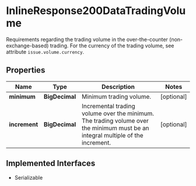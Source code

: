 

# InlineResponse200DataTradingVolume

Requirements regarding the trading volume in the over-the-counter (non-exchange-based) trading. For the currency of the trading volume, see attribute `issue.volume.currency`.

## Properties

Name | Type | Description | Notes
------------ | ------------- | ------------- | -------------
**minimum** | **BigDecimal** | Minimum trading volume. |  [optional]
**increment** | **BigDecimal** | Incremental trading volume over the minimum. The trading volume over the minimum must be an integral multiple of the increment. |  [optional]


## Implemented Interfaces

* Serializable



